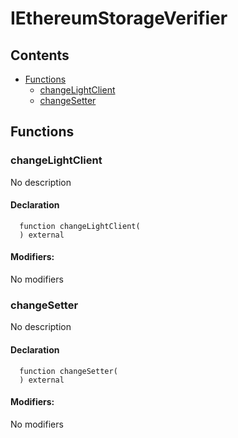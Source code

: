 # IEthereumStorageVerifier





## Contents
<!-- START doctoc generated TOC please keep comment here to allow auto update -->
<!-- DON'T EDIT THIS SECTION, INSTEAD RE-RUN doctoc TO UPDATE -->

- [Functions](#functions)
  - [changeLightClient](#changelightclient)
  - [changeSetter](#changesetter)

<!-- END doctoc generated TOC please keep comment here to allow auto update -->




## Functions

### changeLightClient
No description


#### Declaration
```solidity
  function changeLightClient(
  ) external
```

#### Modifiers:
No modifiers



### changeSetter
No description


#### Declaration
```solidity
  function changeSetter(
  ) external
```

#### Modifiers:
No modifiers






